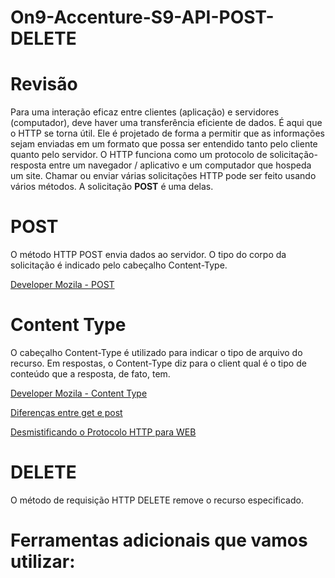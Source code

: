 # On9-Accenture-S9-API-POST-DELETE

# Revisão 

Para uma interação eficaz entre clientes (aplicação) e servidores (computador), deve haver uma transferência eficiente de dados. É aqui que o HTTP se torna útil. Ele é projetado de forma a permitir que as informações sejam enviadas em um formato que possa ser entendido tanto pelo cliente quanto pelo servidor. O HTTP funciona como um protocolo de solicitação-resposta entre um navegador / aplicativo e um computador que hospeda um site. Chamar ou enviar várias solicitações HTTP pode ser feito usando vários métodos. A solicitação **POST** é uma delas.

# POST
O método HTTP POST envia dados ao servidor. O tipo do corpo da solicitação é indicado pelo cabeçalho Content-Type.
 
[Developer Mozila - POST](https://developer.mozilla.org/pt-BR/docs/Web/HTTP/Methods/POST)

# Content Type 

O cabeçalho Content-Type é utilizado para indicar o tipo de arquivo do recurso.
Em respostas, o Content-Type diz para o client qual é o tipo de conteúdo que a resposta, de fato, tem.

[Developer Mozila - Content Type](https://developer.mozilla.org/pt-BR/docs/Web/HTTP/Headers/Content-Type)

[Diferenças entre get e post](https://www.alura.com.br/artigos/diferencas-entre-get-e-post)

[Desmistificando o Protocolo HTTP para WEB](https://www.alura.com.br/artigos/desmistificando-o-protocolo-http-parte-1)


# DELETE

O método de requisição HTTP DELETE remove o recurso especificado.

# Ferramentas adicionais que vamos utilizar:



